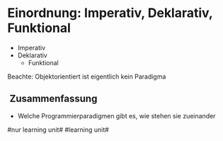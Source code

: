 # Einordnung: Imperativ, Deklarativ, Funktional

- Imperativ
- Deklarativ
	- Funktional

Beachte: Objektorientiert ist eigentlich kein Paradigma

##  Zusammenfassung
- Welche Programmierparadigmen gibt es, wie stehen sie zueinander

#nur learning unit# #learning unit#